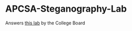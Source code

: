 # APCSA-Steganography-Lab

Answers [this lab](https://apcentral.collegeboard.org/pdf/ap-computer-science-a-steganography-lab-student-guide.pdf) by the College Board
